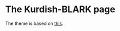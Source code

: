 The Kurdish-BLARK page
============

The theme is based on [this](https://github.com/scotte/jekyll-clean).
